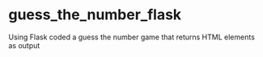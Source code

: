 # guess_the_number_flask
Using Flask coded a guess the number game that returns HTML elements as output
